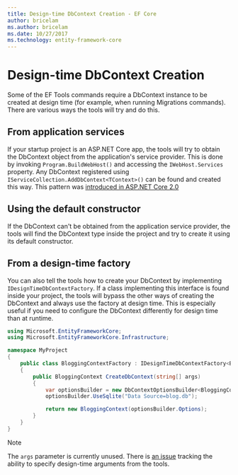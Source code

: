 ```yaml
---
title: Design-time DbContext Creation - EF Core
author: bricelam
ms.author: bricelam
ms.date: 10/27/2017
ms.technology: entity-framework-core
---
```

Design-time DbContext Creation
==============================
Some of the EF Tools commands require a DbContext instance to be created at design time (for example, when running
Migrations commands). There are various ways the tools will try and do this.

From application services
-------------------------
If your startup project is an ASP.NET Core app, the tools will try to obtain the DbContext object from the application's
service provider. This is done by invoking `Program.BuildWebHost()` and accessing the `IWebHost.Services` property. Any
DbContext registered using `IServiceCollection.AddDbContext<TContext>()` can be found and created this way. This pattern
was [introduced in ASP.NET Core 2.0][1]

Using the default constructor
-----------------------------
If the DbContext can't be obtained from the application service provider, the tools will find the DbContext type inside
the project and try to create it using its default constructor.

From a design-time factory
--------------------------
You can also tell the tools how to create your DbContext by implementing `IDesignTimeDbContextFactory`. If a class
implementing this interface is found inside your project, the tools will bypass the other ways of creating the DbContext
and always use the factory at design time. This is especially useful if you need to configure the DbContext differently
for design time than at runtime.

``` csharp
using Microsoft.EntityFrameworkCore;
using Microsoft.EntityFrameworkCore.Infrastructure;

namespace MyProject
{
    public class BloggingContextFactory : IDesignTimeDbContextFactory<BloggingContext>
    {
        public BloggingContext CreateDbContext(string[] args)
        {
            var optionsBuilder = new DbContextOptionsBuilder<BloggingContext>();
            optionsBuilder.UseSqlite("Data Source=blog.db");

            return new BloggingContext(optionsBuilder.Options);
        }
    }
}
```

> [!NOTE]
> The `args` parameter is currently unused. There is [an issue][2] tracking the ability to specify design-time arguments
> from the tools.

  [1]: https://docs.microsoft.com/aspnet/core/migration/1x-to-2x/#update-main-method-in-programcs
  [2]: https://github.com/aspnet/EntityFrameworkCore/issues/8332
